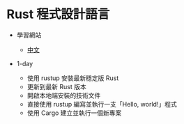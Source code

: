 # Rust 程式設計語言
- 學習網站
  - [中文](https://rust-lang.tw/book-tw/title-page.html#rust-%E7%A8%8B%E5%BC%8F%E8%A8%AD%E8%A8%88%E8%AA%9E%E8%A8%80)

-  1-day  
   - 使用 rustup 安裝最新穩定版 Rust
   - 更新到最新 Rust 版本
   - 開啟本地端安裝的技術文件
   - 直接使用 rustup 編寫並執行一支「Hello, world!」程式
   - 使用 Cargo 建立並執行一個新專案